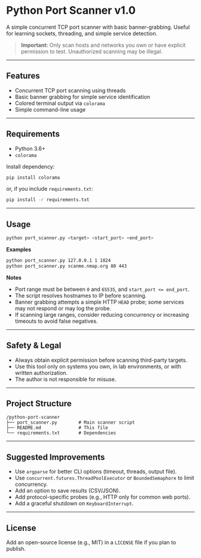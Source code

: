 # Python Port Scanner v1.0

A simple concurrent TCP port scanner with basic banner-grabbing.
Useful for learning sockets, threading, and simple service detection.

> **Important:** Only scan hosts and networks you own or have explicit permission to test. Unauthorized scanning may be illegal.

---

## Features
- Concurrent TCP port scanning using threads
- Basic banner grabbing for simple service identification
- Colored terminal output via `colorama`
- Simple command-line usage

---

## Requirements
- Python 3.6+
- `colorama`

Install dependency:
```bash
pip install colorama
```

or, if you include `requirements.txt`:
```bash
pip install -r requirements.txt
```

---

## Usage
```bash
python port_scanner.py <target> <start_port> <end_port>
```

**Examples**
```bash
python port_scanner.py 127.0.0.1 1 1024
python port_scanner.py scanme.nmap.org 80 443
```

**Notes**
- Port range must be between `0` and `65535`, and `start_port <= end_port`.
- The script resolves hostnames to IP before scanning.
- Banner grabbing attempts a simple HTTP `HEAD` probe; some services may not respond or may log the probe.
- If scanning large ranges, consider reducing concurrency or increasing timeouts to avoid false negatives.

---

## Safety & Legal
- Always obtain explicit permission before scanning third-party targets.
- Use this tool only on systems you own, in lab environments, or with written authorization.
- The author is not responsible for misuse.

---

## Project Structure
```
/python-port-scanner
├── port_scanner.py        # Main scanner script
├── README.md              # This file
└── requirements.txt       # Dependencies
```

---

## Suggested Improvements
- Use `argparse` for better CLI options (timeout, threads, output file).
- Use `concurrent.futures.ThreadPoolExecutor` or `BoundedSemaphore` to limit concurrency.
- Add an option to save results (CSV/JSON).
- Add protocol-specific probes (e.g., HTTP only for common web ports).
- Add a graceful shutdown on `KeyboardInterrupt`.

---

## License
Add an open-source license (e.g., MIT) in a `LICENSE` file if you plan to publish.
